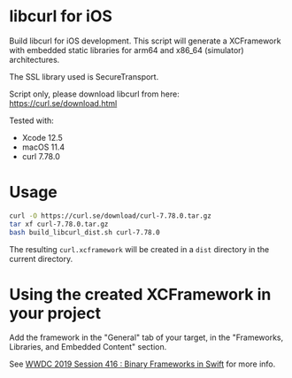 # libcurl for iOS

Build libcurl for iOS development.
This script will generate a XCFramework with embedded static libraries for arm64 and x86_64 (simulator) architectures.

The SSL library used is SecureTransport.

Script only, please download libcurl from here: https://curl.se/download.html

Tested with:

- Xcode 12.5
- macOS 11.4
- curl 7.78.0

# Usage

```bash
curl -O https://curl.se/download/curl-7.78.0.tar.gz
tar xf curl-7.78.0.tar.gz
bash build_libcurl_dist.sh curl-7.78.0
```

The resulting `curl.xcframework` will be created in a `dist` directory in the current directory.

# Using the created XCFramework in your project

Add the framework in the "General" tab of your target, in the "Frameworks, Libraries, and Embedded Content" section.

See [WWDC 2019 Session 416 : Binary Frameworks in Swift](https://developer.apple.com/videos/play/wwdc2019/416/) for more info.
